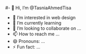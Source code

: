 #- 👋 Hi, I’m @TasniaAhmedTisa
- 👀 I’m interested in web design
- 🌱 I’m currently learning
- 💞️ I’m looking to collaborate on ...
- 📫 How to reach me ...
- 😄 Pronouns: ...
- ⚡ Fun fact: ...


